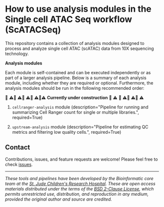 # How to use analysis modules in the Single cell ATAC Seq workflow (ScATACSeq)

This repository contains a collection of analysis modules designed to process and analyze single cell ATAC (scATAC) data from 10X sequencing technology. 

**Analysis modules**

Each module is self-contained and can be executed independently or as part of a larger analysis pipeline. Below is a summary of each analysis module, including whether they are required or optional. Furthermore, the analysis modules should be run in the following recommended order:


🚧 ⚠️🚧 ⚠️🚧 ⚠️🚧 ⚠️🚧⚠️ **Currently under construction** 🚧 ⚠️ 🚧 ⚠️🚧 ⚠️🚧 ⚠️


1. `cellranger-analysis` module (description="Pipeline for running and summarizing Cell Ranger count for single or multiple libraries.", required=True)

2. `upstream-analysis` module (description="Pipeline for estimating QC metrics and filtering low quality cells.", required=True)




## Contact

Contributions, issues, and feature requests are welcome! Please feel free to check [issues](https://github.com/stjude-dnb-binfcore/sc-atac-seq/issues).

---

*These tools and pipelines have been developed by the Bioinformatic core team at the [St. Jude Children's Research Hospital](https://www.stjude.org/). These are open access materials distributed under the terms of the [BSD 2-Clause License](https://opensource.org/license/bsd-2-clause), which permits unrestricted use, distribution, and reproduction in any medium, provided the original author and source are credited.*

